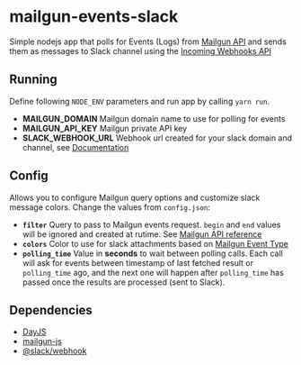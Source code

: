 # mailgun-events-slack
Simple nodejs app that polls for Events (Logs) from [Mailgun API](https://documentation.mailgun.com/en/latest/api-events.html#events) and sends them as messages to Slack channel using the [Incoming Webhooks API](https://api.slack.com/incoming-webhooks)

## Running
Define following `NODE_ENV` parameters and run app by calling `yarn run`.
* **MAILGUN_DOMAIN** Mailgun domain name to use for polling for events
* **MAILGUN_API_KEY** Mailgun private API key
* **SLACK_WEBHOOK_URL** Webhook url created for your slack domain and channel, see [Documentation](https://api.slack.com/incoming-webhooks)

## Config
Allows you to configure Mailgun query options and customize slack message colors. Change the values from `config.json`: 

* **`filter`** Query to pass to Mailgun events request. `begin` and `end` values will be ignored and created at rutime. See [Mailgun API reference](https://documentation.mailgun.com/en/latest/api-events.html#filter-field)
* **`colors`** Color to use for slack attachments based on [Mailgun Event Type](https://documentation.mailgun.com/en/latest/api-events.html#event-types)
* **`polling_time`** Value in **seconds** to wait between polling calls. Each call will ask for events between timestamp of last fetched result or `polling_time` ago, and the next one will happen after `polling_time` has passed once the results are processed (sent to Slack).

## Dependencies
* [DayJS](https://github.com/iamkun/dayjs)
* [mailgun-js](https://github.com/bojand/mailgun-js)
* [@slack/webhook](https://github.com/slackapi/node-slack-sdk)